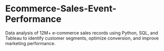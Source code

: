 # Ecommerce-Sales-Event-Performance
Data analysis of 12M+ e-commerce sales records using Python, SQL, and Tableau to identify customer segments, optimize conversion, and improve marketing performance.
